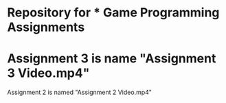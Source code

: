 # Repository for * Game Programming Assignments
# Assignment 3 is name "Assignment 3 Video.mp4"
Assignment 2 is named "Assignment 2 Video.mp4"
